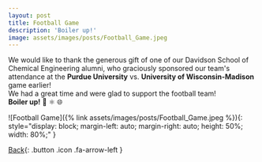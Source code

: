 ```yaml
---
layout: post
title: Football Game
description: 'Boiler up!'
image: assets/images/posts/Football_Game.jpeg
---
```


We would like to thank the generous gift of one of our Davidson School of Chemical Engineering alumni, who graciously sponsored our team's attendance at the **Purdue University** vs. **University of Wisconsin-Madison** game earlier! \
We had a great time and were glad to support the football team! \
**Boiler up!** 🌲 ⚛ 🌐

![Football Game]({% link assets/images/posts/Football_Game.jpeg %}){: style="display: block; margin-left: auto; margin-right: auto; height: 50%; width: 80%;" }

[Back](/3-news.html){: .button .icon .fa-arrow-left }
